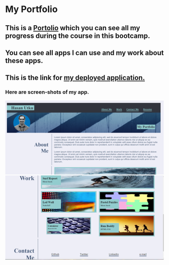 # My Portfolio

## This is a **[Portolio](https://github.com/hhutku/portfolio)** which you can see all my progress during the course in this bootcamp.
## You can see all apps I can use and my work about these apps.

## This is the link for [my deployed application.](https://hhutku.github.io/portfolio/)

### Here are screen-shots of my app.

![My Portfolio Screen Shot1](https://github.com/hhutku/portfolio/blob/main/assets/images/port1.png)
![My Portfolio Screen Shot1](https://github.com/hhutku/portfolio/blob/main/assets/images/port2.png)






